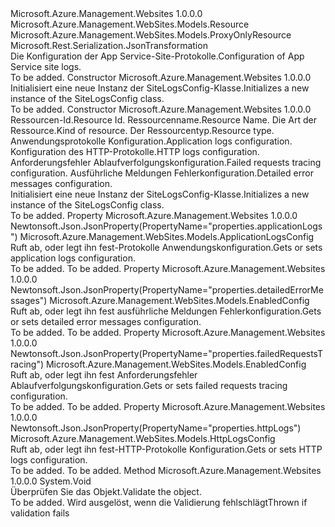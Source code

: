 <Type Name="SiteLogsConfig" FullName="Microsoft.Azure.Management.WebSites.Models.SiteLogsConfig">
  <TypeSignature Language="C#" Value="public class SiteLogsConfig : Microsoft.Azure.Management.WebSites.Models.ProxyOnlyResource" />
  <TypeSignature Language="ILAsm" Value=".class public auto ansi beforefieldinit SiteLogsConfig extends Microsoft.Azure.Management.WebSites.Models.ProxyOnlyResource" />
  <TypeSignature Language="DocId" Value="T:Microsoft.Azure.Management.WebSites.Models.SiteLogsConfig" />
  <TypeSignature Language="VB.NET" Value="Public Class SiteLogsConfig&#xA;Inherits ProxyOnlyResource" />
  <TypeSignature Language="F#" Value="type SiteLogsConfig = class&#xA;    inherit ProxyOnlyResource" />
  <AssemblyInfo>
    <AssemblyName>Microsoft.Azure.Management.Websites</AssemblyName>
    <AssemblyVersion>1.0.0.0</AssemblyVersion>
  </AssemblyInfo>
  <Base>
    <BaseTypeName>Microsoft.Azure.Management.WebSites.Models.Resource</BaseTypeName>
    <BaseTypeName FrameworkAlternate="azure-dotnet">Microsoft.Azure.Management.WebSites.Models.ProxyOnlyResource</BaseTypeName>
  </Base>
  <Interfaces />
  <Attributes>
    <Attribute>
      <AttributeName>Microsoft.Rest.Serialization.JsonTransformation</AttributeName>
    </Attribute>
  </Attributes>
  <Docs>
    <summary>
            <span data-ttu-id="f32a6-101">Die Konfiguration der App Service-Site-Protokolle.</span><span class="sxs-lookup"><span data-stu-id="f32a6-101">Configuration of App Service site logs.</span></span>
            </summary>
    <remarks>To be added.</remarks>
  </Docs>
  <Members>
    <Member MemberName=".ctor">
      <MemberSignature Language="C#" Value="public SiteLogsConfig ();" />
      <MemberSignature Language="ILAsm" Value=".method public hidebysig specialname rtspecialname instance void .ctor() cil managed" />
      <MemberSignature Language="DocId" Value="M:Microsoft.Azure.Management.WebSites.Models.SiteLogsConfig.#ctor" />
      <MemberSignature Language="VB.NET" Value="Public Sub New ()" />
      <MemberType>Constructor</MemberType>
      <AssemblyInfo>
        <AssemblyName>Microsoft.Azure.Management.Websites</AssemblyName>
        <AssemblyVersion>1.0.0.0</AssemblyVersion>
      </AssemblyInfo>
      <Parameters />
      <Docs>
        <summary>
            <span data-ttu-id="f32a6-102">Initialisiert eine neue Instanz der SiteLogsConfig-Klasse.</span><span class="sxs-lookup"><span data-stu-id="f32a6-102">Initializes a new instance of the SiteLogsConfig class.</span></span>
            </summary>
        <remarks>To be added.</remarks>
      </Docs>
    </Member>
    <Member MemberName=".ctor">
      <MemberSignature Language="C#" Value="public SiteLogsConfig (string id = null, string name = null, string kind = null, string type = null, Microsoft.Azure.Management.WebSites.Models.ApplicationLogsConfig applicationLogs = null, Microsoft.Azure.Management.WebSites.Models.HttpLogsConfig httpLogs = null, Microsoft.Azure.Management.WebSites.Models.EnabledConfig failedRequestsTracing = null, Microsoft.Azure.Management.WebSites.Models.EnabledConfig detailedErrorMessages = null);" />
      <MemberSignature Language="ILAsm" Value=".method public hidebysig specialname rtspecialname instance void .ctor(string id, string name, string kind, string type, class Microsoft.Azure.Management.WebSites.Models.ApplicationLogsConfig applicationLogs, class Microsoft.Azure.Management.WebSites.Models.HttpLogsConfig httpLogs, class Microsoft.Azure.Management.WebSites.Models.EnabledConfig failedRequestsTracing, class Microsoft.Azure.Management.WebSites.Models.EnabledConfig detailedErrorMessages) cil managed" />
      <MemberSignature Language="DocId" Value="M:Microsoft.Azure.Management.WebSites.Models.SiteLogsConfig.#ctor(System.String,System.String,System.String,System.String,Microsoft.Azure.Management.WebSites.Models.ApplicationLogsConfig,Microsoft.Azure.Management.WebSites.Models.HttpLogsConfig,Microsoft.Azure.Management.WebSites.Models.EnabledConfig,Microsoft.Azure.Management.WebSites.Models.EnabledConfig)" />
      <MemberSignature Language="VB.NET" Value="Public Sub New (Optional id As String = null, Optional name As String = null, Optional kind As String = null, Optional type As String = null, Optional applicationLogs As ApplicationLogsConfig = null, Optional httpLogs As HttpLogsConfig = null, Optional failedRequestsTracing As EnabledConfig = null, Optional detailedErrorMessages As EnabledConfig = null)" />
      <MemberSignature Language="F#" Value="new Microsoft.Azure.Management.WebSites.Models.SiteLogsConfig : string * string * string * string * Microsoft.Azure.Management.WebSites.Models.ApplicationLogsConfig * Microsoft.Azure.Management.WebSites.Models.HttpLogsConfig * Microsoft.Azure.Management.WebSites.Models.EnabledConfig * Microsoft.Azure.Management.WebSites.Models.EnabledConfig -&gt; Microsoft.Azure.Management.WebSites.Models.SiteLogsConfig" Usage="new Microsoft.Azure.Management.WebSites.Models.SiteLogsConfig (id, name, kind, type, applicationLogs, httpLogs, failedRequestsTracing, detailedErrorMessages)" />
      <MemberType>Constructor</MemberType>
      <AssemblyInfo>
        <AssemblyName>Microsoft.Azure.Management.Websites</AssemblyName>
        <AssemblyVersion>1.0.0.0</AssemblyVersion>
      </AssemblyInfo>
      <Parameters>
        <Parameter Name="id" Type="System.String" />
        <Parameter Name="name" Type="System.String" />
        <Parameter Name="kind" Type="System.String" />
        <Parameter Name="type" Type="System.String" />
        <Parameter Name="applicationLogs" Type="Microsoft.Azure.Management.WebSites.Models.ApplicationLogsConfig" />
        <Parameter Name="httpLogs" Type="Microsoft.Azure.Management.WebSites.Models.HttpLogsConfig" />
        <Parameter Name="failedRequestsTracing" Type="Microsoft.Azure.Management.WebSites.Models.EnabledConfig" />
        <Parameter Name="detailedErrorMessages" Type="Microsoft.Azure.Management.WebSites.Models.EnabledConfig" />
      </Parameters>
      <Docs>
        <param name="id"><span data-ttu-id="f32a6-103">Ressourcen-Id.</span><span class="sxs-lookup"><span data-stu-id="f32a6-103">Resource Id.</span></span></param>
        <param name="name"><span data-ttu-id="f32a6-104">Ressourcenname.</span><span class="sxs-lookup"><span data-stu-id="f32a6-104">Resource Name.</span></span></param>
        <param name="kind"><span data-ttu-id="f32a6-105">Die Art der Ressource.</span><span class="sxs-lookup"><span data-stu-id="f32a6-105">Kind of resource.</span></span></param>
        <param name="type"><span data-ttu-id="f32a6-106">Der Ressourcentyp.</span><span class="sxs-lookup"><span data-stu-id="f32a6-106">Resource type.</span></span></param>
        <param name="applicationLogs"><span data-ttu-id="f32a6-107">Anwendungsprotokolle Konfiguration.</span><span class="sxs-lookup"><span data-stu-id="f32a6-107">Application logs configuration.</span></span></param>
        <param name="httpLogs"><span data-ttu-id="f32a6-108">Konfiguration des HTTP-Protokolle.</span><span class="sxs-lookup"><span data-stu-id="f32a6-108">HTTP logs configuration.</span></span></param>
        <param name="failedRequestsTracing"><span data-ttu-id="f32a6-109">Anforderungsfehler Ablaufverfolgungskonfiguration.</span><span class="sxs-lookup"><span data-stu-id="f32a6-109">Failed requests tracing configuration.</span></span></param>
        <param name="detailedErrorMessages"><span data-ttu-id="f32a6-110">Ausführliche Meldungen Fehlerkonfiguration.</span><span class="sxs-lookup"><span data-stu-id="f32a6-110">Detailed error messages configuration.</span></span></param>
        <summary>
            <span data-ttu-id="f32a6-111">Initialisiert eine neue Instanz der SiteLogsConfig-Klasse.</span><span class="sxs-lookup"><span data-stu-id="f32a6-111">Initializes a new instance of the SiteLogsConfig class.</span></span>
            </summary>
        <remarks>To be added.</remarks>
      </Docs>
    </Member>
    <Member MemberName="ApplicationLogs">
      <MemberSignature Language="C#" Value="public Microsoft.Azure.Management.WebSites.Models.ApplicationLogsConfig ApplicationLogs { get; set; }" />
      <MemberSignature Language="ILAsm" Value=".property instance class Microsoft.Azure.Management.WebSites.Models.ApplicationLogsConfig ApplicationLogs" />
      <MemberSignature Language="DocId" Value="P:Microsoft.Azure.Management.WebSites.Models.SiteLogsConfig.ApplicationLogs" />
      <MemberSignature Language="VB.NET" Value="Public Property ApplicationLogs As ApplicationLogsConfig" />
      <MemberSignature Language="F#" Value="member this.ApplicationLogs : Microsoft.Azure.Management.WebSites.Models.ApplicationLogsConfig with get, set" Usage="Microsoft.Azure.Management.WebSites.Models.SiteLogsConfig.ApplicationLogs" />
      <MemberType>Property</MemberType>
      <AssemblyInfo>
        <AssemblyName>Microsoft.Azure.Management.Websites</AssemblyName>
        <AssemblyVersion>1.0.0.0</AssemblyVersion>
      </AssemblyInfo>
      <Attributes>
        <Attribute>
          <AttributeName>Newtonsoft.Json.JsonProperty(PropertyName="properties.applicationLogs")</AttributeName>
        </Attribute>
      </Attributes>
      <ReturnValue>
        <ReturnType>Microsoft.Azure.Management.WebSites.Models.ApplicationLogsConfig</ReturnType>
      </ReturnValue>
      <Docs>
        <summary>
            <span data-ttu-id="f32a6-112">Ruft ab, oder legt ihn fest-Protokolle Anwendungskonfiguration.</span><span class="sxs-lookup"><span data-stu-id="f32a6-112">Gets or sets application logs configuration.</span></span>
            </summary>
        <value>To be added.</value>
        <remarks>To be added.</remarks>
      </Docs>
    </Member>
    <Member MemberName="DetailedErrorMessages">
      <MemberSignature Language="C#" Value="public Microsoft.Azure.Management.WebSites.Models.EnabledConfig DetailedErrorMessages { get; set; }" />
      <MemberSignature Language="ILAsm" Value=".property instance class Microsoft.Azure.Management.WebSites.Models.EnabledConfig DetailedErrorMessages" />
      <MemberSignature Language="DocId" Value="P:Microsoft.Azure.Management.WebSites.Models.SiteLogsConfig.DetailedErrorMessages" />
      <MemberSignature Language="VB.NET" Value="Public Property DetailedErrorMessages As EnabledConfig" />
      <MemberSignature Language="F#" Value="member this.DetailedErrorMessages : Microsoft.Azure.Management.WebSites.Models.EnabledConfig with get, set" Usage="Microsoft.Azure.Management.WebSites.Models.SiteLogsConfig.DetailedErrorMessages" />
      <MemberType>Property</MemberType>
      <AssemblyInfo>
        <AssemblyName>Microsoft.Azure.Management.Websites</AssemblyName>
        <AssemblyVersion>1.0.0.0</AssemblyVersion>
      </AssemblyInfo>
      <Attributes>
        <Attribute>
          <AttributeName>Newtonsoft.Json.JsonProperty(PropertyName="properties.detailedErrorMessages")</AttributeName>
        </Attribute>
      </Attributes>
      <ReturnValue>
        <ReturnType>Microsoft.Azure.Management.WebSites.Models.EnabledConfig</ReturnType>
      </ReturnValue>
      <Docs>
        <summary>
            <span data-ttu-id="f32a6-113">Ruft ab, oder legt ihn fest ausführliche Meldungen Fehlerkonfiguration.</span><span class="sxs-lookup"><span data-stu-id="f32a6-113">Gets or sets detailed error messages configuration.</span></span>
            </summary>
        <value>To be added.</value>
        <remarks>To be added.</remarks>
      </Docs>
    </Member>
    <Member MemberName="FailedRequestsTracing">
      <MemberSignature Language="C#" Value="public Microsoft.Azure.Management.WebSites.Models.EnabledConfig FailedRequestsTracing { get; set; }" />
      <MemberSignature Language="ILAsm" Value=".property instance class Microsoft.Azure.Management.WebSites.Models.EnabledConfig FailedRequestsTracing" />
      <MemberSignature Language="DocId" Value="P:Microsoft.Azure.Management.WebSites.Models.SiteLogsConfig.FailedRequestsTracing" />
      <MemberSignature Language="VB.NET" Value="Public Property FailedRequestsTracing As EnabledConfig" />
      <MemberSignature Language="F#" Value="member this.FailedRequestsTracing : Microsoft.Azure.Management.WebSites.Models.EnabledConfig with get, set" Usage="Microsoft.Azure.Management.WebSites.Models.SiteLogsConfig.FailedRequestsTracing" />
      <MemberType>Property</MemberType>
      <AssemblyInfo>
        <AssemblyName>Microsoft.Azure.Management.Websites</AssemblyName>
        <AssemblyVersion>1.0.0.0</AssemblyVersion>
      </AssemblyInfo>
      <Attributes>
        <Attribute>
          <AttributeName>Newtonsoft.Json.JsonProperty(PropertyName="properties.failedRequestsTracing")</AttributeName>
        </Attribute>
      </Attributes>
      <ReturnValue>
        <ReturnType>Microsoft.Azure.Management.WebSites.Models.EnabledConfig</ReturnType>
      </ReturnValue>
      <Docs>
        <summary>
            <span data-ttu-id="f32a6-114">Ruft ab, oder legt ihn fest Anforderungsfehler Ablaufverfolgungskonfiguration.</span><span class="sxs-lookup"><span data-stu-id="f32a6-114">Gets or sets failed requests tracing configuration.</span></span>
            </summary>
        <value>To be added.</value>
        <remarks>To be added.</remarks>
      </Docs>
    </Member>
    <Member MemberName="HttpLogs">
      <MemberSignature Language="C#" Value="public Microsoft.Azure.Management.WebSites.Models.HttpLogsConfig HttpLogs { get; set; }" />
      <MemberSignature Language="ILAsm" Value=".property instance class Microsoft.Azure.Management.WebSites.Models.HttpLogsConfig HttpLogs" />
      <MemberSignature Language="DocId" Value="P:Microsoft.Azure.Management.WebSites.Models.SiteLogsConfig.HttpLogs" />
      <MemberSignature Language="VB.NET" Value="Public Property HttpLogs As HttpLogsConfig" />
      <MemberSignature Language="F#" Value="member this.HttpLogs : Microsoft.Azure.Management.WebSites.Models.HttpLogsConfig with get, set" Usage="Microsoft.Azure.Management.WebSites.Models.SiteLogsConfig.HttpLogs" />
      <MemberType>Property</MemberType>
      <AssemblyInfo>
        <AssemblyName>Microsoft.Azure.Management.Websites</AssemblyName>
        <AssemblyVersion>1.0.0.0</AssemblyVersion>
      </AssemblyInfo>
      <Attributes>
        <Attribute>
          <AttributeName>Newtonsoft.Json.JsonProperty(PropertyName="properties.httpLogs")</AttributeName>
        </Attribute>
      </Attributes>
      <ReturnValue>
        <ReturnType>Microsoft.Azure.Management.WebSites.Models.HttpLogsConfig</ReturnType>
      </ReturnValue>
      <Docs>
        <summary>
            <span data-ttu-id="f32a6-115">Ruft ab, oder legt ihn fest-HTTP-Protokolle Konfiguration.</span><span class="sxs-lookup"><span data-stu-id="f32a6-115">Gets or sets HTTP logs configuration.</span></span>
            </summary>
        <value>To be added.</value>
        <remarks>To be added.</remarks>
      </Docs>
    </Member>
    <Member MemberName="Validate">
      <MemberSignature Language="C#" Value="public virtual void Validate ();" />
      <MemberSignature Language="ILAsm" Value=".method public hidebysig newslot virtual instance void Validate() cil managed" />
      <MemberSignature Language="DocId" Value="M:Microsoft.Azure.Management.WebSites.Models.SiteLogsConfig.Validate" />
      <MemberSignature Language="VB.NET" Value="Public Overridable Sub Validate ()" />
      <MemberSignature Language="F#" Value="abstract member Validate : unit -&gt; unit&#xA;override this.Validate : unit -&gt; unit" Usage="siteLogsConfig.Validate " />
      <MemberType>Method</MemberType>
      <AssemblyInfo>
        <AssemblyName>Microsoft.Azure.Management.Websites</AssemblyName>
        <AssemblyVersion>1.0.0.0</AssemblyVersion>
      </AssemblyInfo>
      <ReturnValue>
        <ReturnType>System.Void</ReturnType>
      </ReturnValue>
      <Parameters />
      <Docs>
        <summary>
            <span data-ttu-id="f32a6-116">Überprüfen Sie das Objekt.</span><span class="sxs-lookup"><span data-stu-id="f32a6-116">Validate the object.</span></span>
            </summary>
        <remarks>To be added.</remarks>
        <exception cref="T:Microsoft.Rest.ValidationException">
            <span data-ttu-id="f32a6-117">Wird ausgelöst, wenn die Validierung fehlschlägt</span><span class="sxs-lookup"><span data-stu-id="f32a6-117">Thrown if validation fails</span></span>
            </exception>
      </Docs>
    </Member>
  </Members>
</Type>